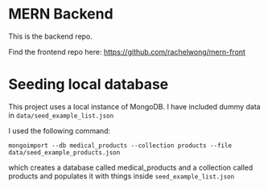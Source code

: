 # MERN Backend

This is the backend repo.  

Find the frontend repo here: https://github.com/rachelwong/mern-front

# Seeding local database

This project uses a local instance of MongoDB. I have included dummy data in `data/seed_example_list.json`

I used the following command:

`mongoimport --db medical_products --collection products --file data/seed_example_products.json`

which creates a database called medical_products and a collection called products and populates it with things inside `seed_example_list.json`